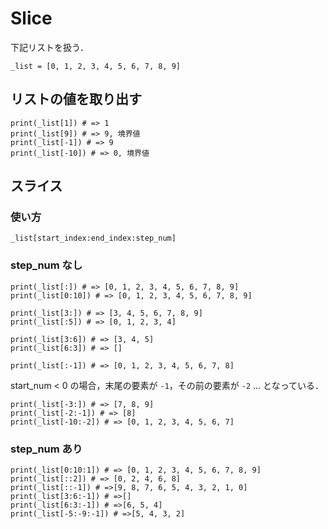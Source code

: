 # Slice

下記リストを扱う．

```
_list = [0, 1, 2, 3, 4, 5, 6, 7, 8, 9]
```

## リストの値を取り出す

```
print(_list[1]) # => 1
print(_list[9]) # => 9, 境界値
print(_list[-1]) # => 9
print(_list[-10]) # => 0, 境界値
```

## スライス

### 使い方

```
_list[start_index:end_index:step_num]
```

### step_num なし

```
print(_list[:]) # => [0, 1, 2, 3, 4, 5, 6, 7, 8, 9]
print(_list[0:10]) # => [0, 1, 2, 3, 4, 5, 6, 7, 8, 9]

print(_list[3:]) # => [3, 4, 5, 6, 7, 8, 9]
print(_list[:5]) # => [0, 1, 2, 3, 4]

print(_list[3:6]) # => [3, 4, 5]
print(_list[6:3]) # => []

print(_list[:-1]) # => [0, 1, 2, 3, 4, 5, 6, 7, 8]
```

start_num < 0 の場合，末尾の要素が `-1`，その前の要素が `-2` ... となっている．

```
print(_list[-3:]) # => [7, 8, 9]
print(_list[-2:-1]) # => [8]
print(_list[-10:-2]) # => [0, 1, 2, 3, 4, 5, 6, 7]
```

### step_num あり

```
print(_list[0:10:1]) # => [0, 1, 2, 3, 4, 5, 6, 7, 8, 9]
print(_list[::2]) # => [0, 2, 4, 6, 8]
print(_list[::-1]) # =>[9, 8, 7, 6, 5, 4, 3, 2, 1, 0]
print(_list[3:6:-1]) # =>[]
print(_list[6:3:-1]) # =>[6, 5, 4]
print(_list[-5:-9:-1]) # =>[5, 4, 3, 2]
```
